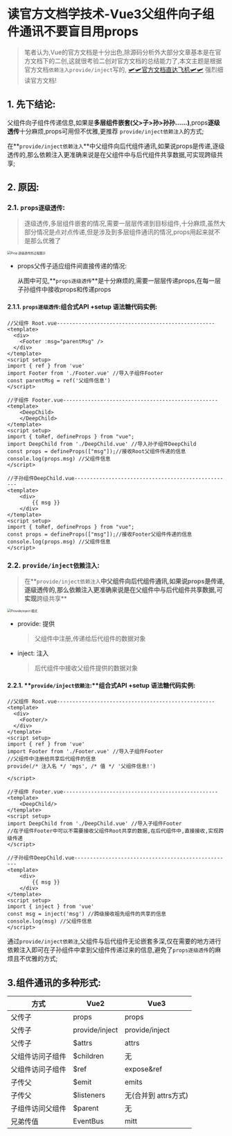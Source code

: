 # 读官方文档学技术-Vue3父组件向子组件通讯不要盲目用props

> 笔者认为,Vue的官方文档是十分出色,除源码分析外大部分文章基本是在官方文档下的二创,这就很考验二创对官方文档的总结能力了,本文主题是根据官方文档`依赖注入provide/inject`写的, [🛩️🛩️官方文档直达飞机🛩️🛩️](https://cn.vuejs.org/guide/components/provide-inject.html#prop-drilling)  强烈细读官方文档!
>

## 1. 先下结论:

父组件向子组件传递信息,如果是**多层组件嵌套(父>子>孙>孙孙......)**,props**逐级透传**十分麻烦,props可用但不优雅,更推荐  `provide/inject依赖注入`的方式;

在**`provide/inject依赖注入`**中父组件向后代组件通讯,如果说props是传递,逐级透传的,那么依赖注入更准确来说是在父组件中与后代组件共享数据,可实现跨级共享;

## 2. 原因:

### 2.1. **`props逐级透传`**:

> 逐级透传,多层组件嵌套的情况,需要一层层传递到目标组件,十分麻烦,虽然大部分情况是点对点传递,但是涉及到多层组件通讯的情况,props用起来就不是那么优雅了

<img src="https://cn.vuejs.org/assets/prop-drilling.11201220.png" alt="Prop 逐级透传的过程图示" style="zoom:50%;" />

- props父传子适应组件间直接传递的情况:

  从图中可见,**`props逐级透传`**是十分麻烦的,需要一层层传递props,在每一层子孙组件中接收props和传递props

#### 2.1.1. **`props逐级透传`**:组合式API +setup 语法糖代码实例:

```vue
//父组件 Root.vue---------------------------------------------------
<template>
  <div>
    <Footer :msg="parentMsg" />
  </div>
</template>
<script setup>
import { ref } from 'vue'
import Footer from './Footer.vue' //导入子组件Footer
const parentMsg = ref('父组件信息')
</script>

//子组件 Footer.vue--------------------------------------------------
<template>
    <DeepChild>
    </DeepChild>
</template>
<script setup>
import { toRef, defineProps } from "vue";
import DeepChild from './DeepChild.vue' //导入孙子组件DeepChild 
const props = defineProps(["msg"]);//接收Root父组件传递的信息
console.log(props.msg) //父组件信息
</script>

//子孙组件DeepChild.vue---------------------------------------------------
<template>
    <div>
        {{ msg }}
    </div>
</template>
<script setup>
import { toRef, defineProps } from "vue";
const props = defineProps(["msg"]);//接收Footer父组件传递的信息
console.log(props.msg) //父组件信息
</script>

```



### 2.2. **`provide/inject依赖注入`**:

> 在**`provide/inject依赖注入`**中父组件向后代组件通讯,如果说props是传递,逐级透传的,那么依赖注入更准确来说是在父组件中与后代组件共享数据,可实现**跨级共享**

<img src="https://cn.vuejs.org/assets/provide-inject.3e0505e4.png" alt="Provide/inject 模式" style="zoom:50%;" />

- provide: 提供

  > 父组件中注册,传递给后代组件的数据对象

- inject: 注入

  > 后代组件中接收父组件提供的数据对象

#### 2.2.1. **`provide/inject依赖注`:**组合式API +setup 语法糖代码实例:

```vue
//父组件 Root.vue---------------------------------------------------
<template>
  <div>
    <Footer/>
  </div>
</template>
<script setup>
import { ref } from 'vue'
import Footer from './Footer.vue' //导入子组件Footer
//父组件中注册给共享后代组件的信息
provide(/* 注入名 */ 'mgs', /* 值 */ '父组件信息!')  

</script>

//子组件 Footer.vue--------------------------------------------------
<template>
    <DeepChild/>
</template>
<script setup>
import DeepChild from './DeepChild.vue' //导入子组件Footer
//在子组件Footer中可以不需要接收父组件Root共享的数据,在后代组件中,直接接收,实现跨级传递
</script>

//子孙组件DeepChild.vue---------------------------------------------------
<template>
    <div>
        {{ msg }}
    </div>
</template>
<script setup>
import { inject } from 'vue'
const msg = inject('msg') //跨级接收祖先组件的共享的信息
console.log(msg) //父组件信息
</script>
```

通过`provide/inject依赖注`,父组件与后代组件无论嵌套多深,仅在需要的地方进行依赖注入即可在子孙组件中拿到父组件传递过来的信息,避免了`props逐级透传`的麻烦且不优雅的方式;





## 3.组件通讯的多种形式:

| 方式             | Vue2           | Vue3                 |
| ---------------- | -------------- | -------------------- |
| 父传子           | props          | props                |
| 父传子           | provide/inject | provide/inject       |
| 父传子           | $attrs         | attrs                |
| 父组件访问子组件 | $children      | 无                   |
| 父组件访问子组件 | $ref           | expose&ref           |
| 子传父           | $emit          | emits                |
| 子传父           | $listeners     | 无(合并到 attrs方式) |
| 子组件访问父组件 | $parent        | 无                   |
| 兄弟传值         | EventBus       | mitt                 |

